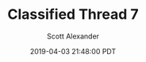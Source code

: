 ---
layout: podcast
title: "Classified Thread 7"
author: Scott Alexander
description: https://slatestarcodex.com/2019/04/03/classified-thread-7/
date: 2019-04-03 21:48:00 PDT
length: 73447
duration: 18
guid: classified-thread-7
---